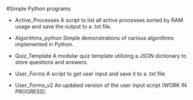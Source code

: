 #Simple Python programs

- Active_Processes
A script to list all active processes sorted by RAM usage and save the output to a .txt file.

- Algorithms_python
Simple demonstrations of various algorithms implemented in Python.

- Quiz_Template
A modular quiz template utilizing a JSON dictionary to store questions and answers.

- User_Forms
A script to get user input and save it to a .txt file.

- User_Forms_v2
An updated version of the user input script (WORK IN PROGRESS).
